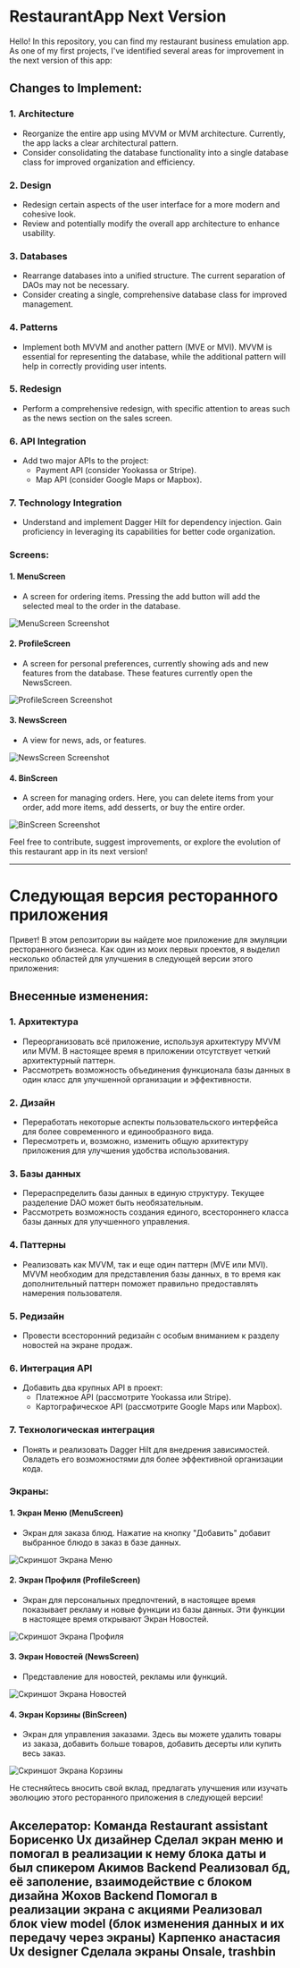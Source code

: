 # RestaurantApp Next Version

Hello! In this repository, you can find my restaurant business emulation app. As one of my first projects, I've identified several areas for improvement in the next version of this app:

## Changes to Implement:

### 1. Architecture
   - Reorganize the entire app using MVVM or MVM architecture. Currently, the app lacks a clear architectural pattern.
   - Consider consolidating the database functionality into a single database class for improved organization and efficiency.

### 2. Design
   - Redesign certain aspects of the user interface for a more modern and cohesive look.
   - Review and potentially modify the overall app architecture to enhance usability.

### 3. Databases
   - Rearrange databases into a unified structure. The current separation of DAOs may not be necessary.
   - Consider creating a single, comprehensive database class for improved management.

### 4. Patterns
   - Implement both MVVM and another pattern (MVE or MVI). MVVM is essential for representing the database, while the additional pattern will help in correctly providing user intents.

### 5. Redesign
   - Perform a comprehensive redesign, with specific attention to areas such as the news section on the sales screen.

### 6. API Integration
   - Add two major APIs to the project:
      - Payment API (consider Yookassa or Stripe).
      - Map API (consider Google Maps or Mapbox).

### 7. Technology Integration
   - Understand and implement Dagger Hilt for dependency injection. Gain proficiency in leveraging its capabilities for better code organization.

### Screens:

#### 1. MenuScreen
   - A screen for ordering items. Pressing the add button will add the selected meal to the order in the database.

   ![MenuScreen Screenshot](/images/MenuScreen.jpg)

#### 2. ProfileScreen
   - A screen for personal preferences, currently showing ads and new features from the database. These features currently open the NewsScreen.

   ![ProfileScreen Screenshot](/images/ProfileScreen.jpg)

#### 3. NewsScreen
   - A view for news, ads, or features.

   ![NewsScreen Screenshot](/images/NewsScreen.jpg)

#### 4. BinScreen
   - A screen for managing orders. Here, you can delete items from your order, add more items, add desserts, or buy the entire order.

   ![BinScreen Screenshot](/images/BinScreen.jpg)

Feel free to contribute, suggest improvements, or explore the evolution of this restaurant app in its next version!

---
# Следующая версия ресторанного приложения

Привет! В этом репозитории вы найдете мое приложение для эмуляции ресторанного бизнеса. Как один из моих первых проектов, я выделил несколько областей для улучшения в следующей версии этого приложения:

## Внесенные изменения:

### 1. Архитектура
   - Переорганизовать всё приложение, используя архитектуру MVVM или MVM. В настоящее время в приложении отсутствует четкий архитектурный паттерн.
   - Рассмотреть возможность объединения функционала базы данных в один класс для улучшенной организации и эффективности.

### 2. Дизайн
   - Переработать некоторые аспекты пользовательского интерфейса для более современного и единообразного вида.
   - Пересмотреть и, возможно, изменить общую архитектуру приложения для улучшения удобства использования.

### 3. Базы данных
   - Перераспределить базы данных в единую структуру. Текущее разделение DAO может быть необязательным.
   - Рассмотреть возможность создания единого, всестороннего класса базы данных для улучшенного управления.

### 4. Паттерны
   - Реализовать как MVVM, так и еще один паттерн (MVE или MVI). MVVM необходим для представления базы данных, в то время как дополнительный паттерн поможет правильно предоставлять намерения пользователя.

### 5. Редизайн
   - Провести всесторонний редизайн с особым вниманием к разделу новостей на экране продаж.

### 6. Интеграция API
   - Добавить два крупных API в проект:
      - Платежное API (рассмотрите Yookassa или Stripe).
      - Картографическое API (рассмотрите Google Maps или Mapbox).

### 7. Технологическая интеграция
   - Понять и реализовать Dagger Hilt для внедрения зависимостей. Овладеть его возможностями для более эффективной организации кода.

### Экраны:

#### 1. Экран Меню (MenuScreen)
   - Экран для заказа блюд. Нажатие на кнопку "Добавить" добавит выбранное блюдо в заказ в базе данных.

   ![Скриншот Экрана Меню](/images/MenuScreen.jpg)

#### 2. Экран Профиля (ProfileScreen)
   - Экран для персональных предпочтений, в настоящее время показывает рекламу и новые функции из базы данных. Эти функции в настоящее время открывают Экран Новостей.

   ![Скриншот Экрана Профиля](/images/ProfileScreen.jpg)

#### 3. Экран Новостей (NewsScreen)
   - Представление для новостей, рекламы или функций.

   ![Скриншот Экрана Новостей](/images/NewsScreen.jpg)

#### 4. Экран Корзины (BinScreen)
   - Экран для управления заказами. Здесь вы можете удалить товары из заказа, добавить больше товаров, добавить десерты или купить весь заказ.

   ![Скриншот Экрана Корзины](/images/BinScreen.jpg)

Не стесняйтесь вносить свой вклад, предлагать улучшения или изучать эволюцию этого ресторанного приложения в следующей версии!


Акселератор:
Команда Restaurant assistant
Борисенко
Ux дизайнер
Сделал экран меню и помогал в реализации к нему блока даты и был спикером
Акимов
Backend
Реализовал бд, её заполение, взаимодействие с блоком дизайна
Жохов
Backend
Помогал в реализации экрана с акциями
Реализовал блок view model (блок изменения данных и их передачу через экраны)
Карпенко анастасия
Ux designer
Сделала экраны Onsale, trashbin
---

